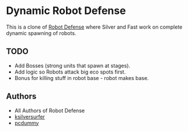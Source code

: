 # Dynamic Robot Defense

This is a clone of [Robot Defense](https://github.com/techannihilation/Robot-Defense) where Silver and Fast work on complete dynamic spawning of robots.

## TODO

- Add Bosses (strong units that spawn at stages).
- Add logic so Robots attack big eco spots first.
- Bonus for killing stuff in robot base - robot makes base.

## Authors

- All Authors of Robot Defense
- [ksilversurfer](https://github.com/ksilversurfer)
- [pcdummy](https://github.com/pcdummy/)
